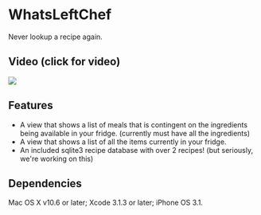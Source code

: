 WhatsLeftChef
===================

Never lookup a recipe again.

Video (click for video)
---------------------
[![](http://www.youtube.com/watch?v=kGlszjjIrmE)](http://i54.tinypic.com/2qtyf7l.jpg) 

Features
--------------
* A view that shows a list of meals that is contingent on the ingredients being available in your fridge. (currently must have all the ingredients)
* A view that shows a list of all the items currently in your fridge.
* An included sqlite3 recipe database with over 2 recipes! (but seriously, we're working on this)
 
Dependencies
---------------
Mac OS X v10.6 or later; Xcode 3.1.3 or later; iPhone OS 3.1.